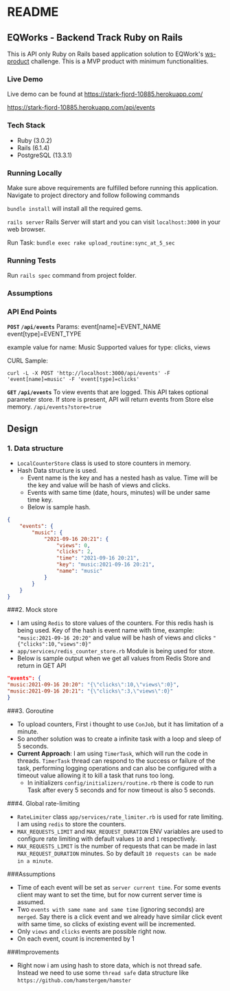 # README

## EQWorks - Backend Track Ruby on Rails

This is API only Ruby on Rails based application solution to EQWork's [ws-product](https://gist.github.com/woozyking/126fdf4c72fdf65a3504e5681a1ce715) challenge.
This is a MVP product with minimum functionalities.

### Live Demo
Live demo can be found at https://stark-fjord-10885.herokuapp.com/

https://stark-fjord-10885.herokuapp.com/api/events


### Tech Stack
* Ruby (3.0.2)
* Rails (6.1.4)
* PostgreSQL (13.3.1)

### Running Locally
Make sure above requirements are fulfilled before running this application.
Navigate to project directory and follow following commands

`bundle install` will install all the required gems.

`rails server` Rails Server will start and you can visit `localhost:3000` in your web browser.

Run Task: `bundle exec rake upload_routine:sync_at_5_sec`
### Running Tests
Run `rails spec` command from project folder.

### Assumptions

### API End Points
**`POST` `/api/events`**
Params:
event[name]=EVENT_NAME
event[type]=EVENT_TYPE

example value for name: Music
Supported values for type: clicks, views

CURL Sample:
```
curl -L -X POST 'http://localhost:3000/api/events' -F 'event[name]=music' -F 'event[type]=clicks'
```

**`GET` `/api/events`** To view events that are logged.
This API takes optional parameter store. If store is present, API will return events from Store else memory.
`/api/events?store=true`

## Design

### 1. Data structure

- `LocalCounterStore` class is used to store counters in memory.
- Hash Data structure is used. 
  - Event name is the key and has a nested hash as value. Time will be the key and value will be hash of views and clicks.
  - Events with same time (date, hours, minutes) will be under same time key. 
  - Below is sample hash.
```json 
{
    "events": {
        "music": {
            "2021-09-16 20:21": {
                "views": 0,
                "clicks": 2,
                "time": "2021-09-16 20:21",
                "key": "music:2021-09-16 20:21",
                "name": "music"
            }
        }
    }
}
```

###2. Mock store
- I am using `Redis` to store values of the counters. For this redis hash is being used. Key of the hash is event name with time, example: `"music:2021-09-16 20:20"` and value will be hash of views and clicks `"{"clicks":10,"views":0}"`
- `app/services/redis_counter_store.rb` Module is being used for store.
- Below is sample output when we get all values from Redis Store and return in GET API
```json
"events": {
"music:2021-09-16 20:20": "{\"clicks\":10,\"views\":0}",
"music:2021-09-16 20:21": "{\"clicks\":3,\"views\":0}"
}
```


###3. Goroutine
- To upload counters, First i thought to use `ConJob`, but it has limitation of a minute.
- So another solution was to create a infinite task with a loop and sleep of 5 seconds.
- **Current Approach**: I am using `TimerTask`, which will run the code in threads. `TimerTask` thread can respond to the success or failure of the task, performing logging operations and
can also be configured with a timeout value allowing it to kill a task that runs too long.
  - In initializers `config/initializers/routine.rb` there is code to run Task after every 5 seconds and for now timeout is also 5 seconds.


###4. Global rate-limiting
- `RateLimiter` class `app/services/rate_limiter.rb` is used for rate limiting. I am using `redis` to store the counters. 
- `MAX_REQUESTS_LIMIT` and `MAX_REQUEST_DURATION` ENV variables are used to configure rate limiting with default values `10` and `1` respectively.
- `MAX_REQUESTS_LIMIT` is the number of requests that can be made in last `MAX_REQUEST_DURATION` minutes. So by default `10 requests can be made in a minute`.


###Assumptions
- Time of each event will be set as `server current time`. For some events client may want to set the time, but for now current server time is assumed.
- Two `events with same name and same time` (ignoring seconds) are `merged`. Say there is a click event and we already have similar click event with same time, so clicks of existing event will be incremented.
- Only `views` and `clicks` events are possible right now.
- On each event, count is incremented by 1

###Improvements
- Right now i am using hash to store data, which is not thread safe. Instead we need to use some `thread safe` data structure like `https://github.com/hamstergem/hamster`